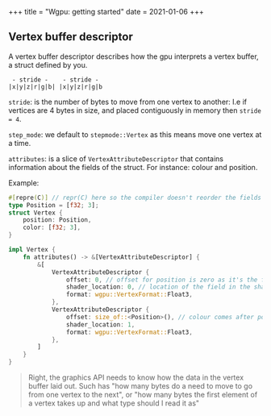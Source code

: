 +++
title = "Wgpu: getting started"
date = 2021-01-06
+++

## Vertex buffer descriptor

A vertex buffer descriptor describes how the gpu interprets a vertex buffer, a
struct defined by you.

```
 - stride -    - stride -
|x|y|z|r|g|b| |x|y|z|r|g|b
```

`stride`: is the number of bytes to move from one vertex to another: 
I.e if vertices are 4 bytes in size, and placed contiguously in memory then `stride = 4`.

`step_mode`: we default to `stepmode::Vertex` as this means move one vertex at a time.

`attributes`: is a slice of `VertexAttributeDescriptor` that contains 
information about the fields of the struct. For instance: colour and position.

Example: 

```rust
#[repre(C)] // repr(C) here so the compiler doesn't reorder the fields
type Position = [f32; 3];
struct Vertex {
    position: Position,
    color: [f32; 3],
}

impl Vertex {
    fn attributes() -> &[VertexAttributeDescriptor] {
        &[
            VertexAttributeDescriptor {
                offset: 0, // offset for position is zero as it's the first field
                shader_location: 0, // location of the field in the shader, not on the struct
                format: wgpu::VertexFormat::Float3,
            },
            VertexAttributeDescriptor {
                offset: size_of::<Position>(), // colour comes after position
                shader_location: 1,
                format: wgpu::VertexFormat::Float3,
            },
        ]
    }
}
```



> Right, the graphics API needs to know how the data in the vertex buffer laid out. Such has "how many bytes do a need to move to go from one vertex to the next", or "how many bytes the first element of a vertex takes up and what type should I read it as"
